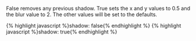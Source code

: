 <p class="b30" markdown="1">
False removes any previous shadow. True sets the x and y values to 0.5 and the blur value to 2. The other values will be set to the defaults.
</p>
{% highlight javascript %}shadow: false{% endhighlight %}
{% highlight javascript %}shadow: true{% endhighlight %}